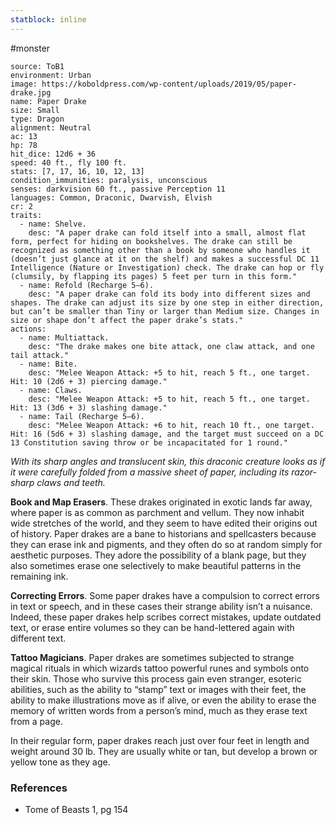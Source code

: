 ```yaml
---
statblock: inline
---
```

 #monster 

```statblock
source: ToB1
environment: Urban
image: https://koboldpress.com/wp-content/uploads/2019/05/paper-drake.jpg
name: Paper Drake
size: Small
type: Dragon
alignment: Neutral
ac: 13
hp: 78
hit_dice: 12d6 + 36
speed: 40 ft., fly 100 ft.
stats: [7, 17, 16, 10, 12, 13]
condition_immunities: paralysis, unconscious
senses: darkvision 60 ft., passive Perception 11
languages: Common, Draconic, Dwarvish, Elvish
cr: 2
traits:
  - name: Shelve.
    desc: "A paper drake can fold itself into a small, almost flat form, perfect for hiding on bookshelves. The drake can still be recognized as something other than a book by someone who handles it (doesn’t just glance at it on the shelf) and makes a successful DC 11 Intelligence (Nature or Investigation) check. The drake can hop or fly (clumsily, by flapping its pages) 5 feet per turn in this form."
  - name: Refold (Recharge 5–6).
    desc: "A paper drake can fold its body into different sizes and shapes. The drake can adjust its size by one step in either direction, but can’t be smaller than Tiny or larger than Medium size. Changes in size or shape don’t affect the paper drake’s stats."
actions:
  - name: Multiattack.
    desc: "The drake makes one bite attack, one claw attack, and one tail attack."
  - name: Bite.
    desc: "Melee Weapon Attack: +5 to hit, reach 5 ft., one target. Hit: 10 (2d6 + 3) piercing damage."
  - name: Claws.
    desc: "Melee Weapon Attack: +5 to hit, reach 5 ft., one target. Hit: 13 (3d6 + 3) slashing damage."
  - name: Tail (Recharge 5–6).
    desc: "Melee Weapon Attack: +6 to hit, reach 10 ft., one target. Hit: 16 (5d6 + 3) slashing damage, and the target must succeed on a DC 13 Constitution saving throw or be incapacitated for 1 round."
```

_With its sharp angles and translucent skin, this draconic creature looks as if it were carefully folded from a massive sheet of paper, including its razor-sharp claws and teeth._

**Book and Map Erasers**. These drakes originated in exotic lands far away, where paper is as common as parchment and vellum. They now inhabit wide stretches of the world, and they seem to have edited their origins out of history. Paper drakes are a bane to historians and spellcasters because they can erase ink and pigments, and they often do so at random simply for aesthetic purposes. They adore the possibility of a blank page, but they also sometimes erase one selectively to make beautiful patterns in the remaining ink.

**Correcting Errors**. Some paper drakes have a compulsion to correct errors in text or speech, and in these cases their strange ability isn’t a nuisance. Indeed, these paper drakes help scribes correct mistakes, update outdated text, or erase entire volumes so they can be hand-lettered again with different text.

**Tattoo Magicians**. Paper drakes are sometimes subjected to strange magical rituals in which wizards tattoo powerful runes and symbols onto their skin. Those who survive this process gain even stranger, esoteric abilities, such as the ability to “stamp” text or images with their feet, the ability to make illustrations move as if alive, or even the ability to erase the memory of written words from a person’s mind, much as they erase text from a page.

In their regular form, paper drakes reach just over four feet in length and weight around 30 lb. They are usually white or tan, but develop a brown or yellow tone as they age.

### References

* Tome of Beasts 1, pg 154
